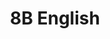 ---
title: 8B English
layout: grade
image: /img/detective-pikachu-dance.gif
heading: Class Goals
description: >-
  The overarching goal of this course is to improve your ability to communicate in English, both oral and written aspects. To that end we will have different course activities to help strengthen communication abilities and reinforce what you have already learned.
intro:
  blurbs:
    - image: /img/syllabus.svg
      text: >
        Syllabus
      link: sks/fall2023/8B-english/syllabus
    - image: /img/pencil.svg
      text: >
        Assignments
      link: sks/fall2023/8B-english/assignments
    - image: /img/calendar.svg
      text: >
        Schedule
      link: sks/fall2023/8B-english/schedule
    - image: /img/books.svg
      text: >
        Resources
      link: sks/fall2023/8B-english/resources
---